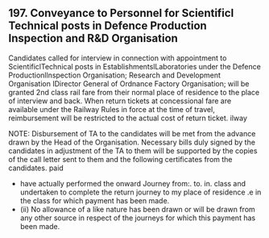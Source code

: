 ## 197. Conveyance to Personnel for Scientificl Technical posts in Defence Production Inspection and R&amp;D Organisation

Candidates called for interview in connection with appointment to ScientificlTechnical posts in EstablishmentslLaboratories under the Defence Productionllnspection Organisation; Research and Development Organisation IDirector General of Ordnance Factory Organisation; will be granted 2nd class rail fare from their normal place of residence to the place of interview and back. When return tickets at concessional fare are available under the Railway Rules in force at the time of travel, reimbursement will be restricted to the actual cost of return ticket. ilway

NOTE: Disbursement of TA to the candidates will be met from the advance drawn by the Head of the Organisation. Necessary bills duly signed by the candidates in adjustment of the TA to them will be supported by the copies of the call letter sent to them and the following certificates from the candidates. paid

- have actually performed the onward Journey from:. to. in. class and undertaken to complete the return journey to my place of residence .e in the class for which payment has been made.
- (ii) No allowance of a like nature has been drawn or will be drawn from any other source in respect of the journeys for which this payment has been made.
